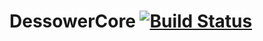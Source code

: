 # DessowerCore [![Build Status](https://travis-ci.org/DessowerTeam/DessowerCore.svg?branch=master)](https://travis-ci.org/DessowerTeam/DessowerCore)
